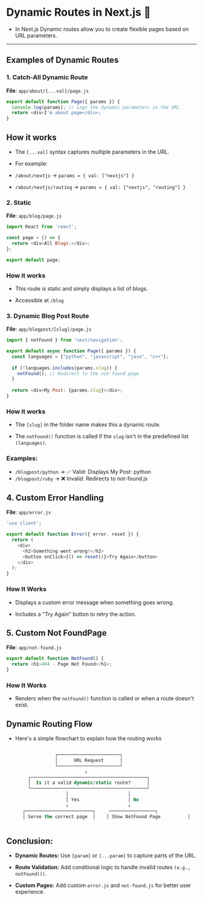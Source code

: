 # Dynamic Routes in Next.js 🚀

- In Next.js Dynamic routes allow you to create flexible pages based on URL parameters.


---

## Examples of Dynamic Routes

### 1. **Catch-All Dynamic Route**

**File**: `app/about/[...val]/page.js`

```javascript
export default function Page({ params }) {
  console.log(params); // Logs the dynamic parameters in the URL
  return <div>I'm about page</div>;
}
```

## How it works

- The `[...val]` syntax captures multiple parameters in the URL.
- For example:
- `/about/nextjs` → `params = { val: ["nextjs"] }`

- `/about/nextjs/routing` → `params = { val: ["nextjs", "routing"] }`

### 2. **Static**

**File**: `app/blog/page.js`

```javascript 
import React from 'react';

const page = () => {
  return <div>All Blogs:</div>;
};

export default page;
```

### How it works

- This route is static and simply displays a list of blogs.

- Accessible at `/blog`


### 3. **Dynamic Blog Post Route**
**File**: `app/blogpost/[slug]/page.js`

```javascript
import { notFound } from 'next/navigation';

export default async function Page({ params }) {
  const languages = ["python", "javascript", "java", "c++"];
  
  if (!languages.includes(params.slug)) {
    notFound(); // Redirect to the not-found page
  }
  
  return <div>My Post: {params.slug}</div>;
}
```

### How it works

- The `[slug]` in the folder name makes this a dynamic route.

- The `notFound()` function is called if the `slug` isn't in the predefined list `(languages)`.

### Examples:
- `/blogpost/python` → ✅ Valid: Displays My Post: python
- `/blogpost/ruby` → ❌ Invalid: Redirects to not-found.js

## 4. Custom Error Handling
**File**: `app/error.js`

```javascript
'use client';

export default function Error({ error, reset }) {
  return (
    <div>
      <h2>Something went wrong!</h2>
      <button onClick={() => reset()}>Try Again</button>
    </div>
  );
}
```

### How It Works
- Displays a custom error message when something goes wrong.

- Includes a "Try Again" button to retry the action.

## 5. Custom Not FoundPage
**File**: `app/not-found.js`
```javascript
export default function NotFound() {
  return <h1>404 - Page Not Found</h1>;
}
```

### How It Works
- Renders when the `notFound()` function is called or when a route doesn't exist.

## Dynamic Routing Flow

- Here's a simple flowchart to explain how the routing works

```sql

                  ┌───────────────────────┐
                  │      URL Request      │
                  └───────────────────────┘
                             ↓
        ┌───────────────────────────────────────────┐
        │  Is it a valid dynamic/static route?      │
        └───────────────────────────────────────────┘
                      │                      │
                      │ Yes                  │ No
                      ↓                      ↓
      ┌─────────────────────────┐     ─────────────────┐
      │ Serve the correct page  │    │ Show NotFound Page          │
       
```

## Conclusion:

- **Dynamic Routes:** Use `[param]` or `[...param]` to capture parts of the URL.

-  **Route Validation:** Add conditional logic to handle invalid routes `(e.g., notFound())`.

- **Custom Pages:** Add custom `error.js` and `not-found.js` for better user experience.